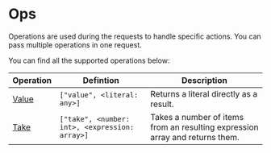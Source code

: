 # Ops

Operations are used during the requests to handle specific actions. You can pass multiple
operations in one request.

You can find all the supported operations below:


| Operation  | Defintion  | Description  |
|------------|------------|--------------|
| [Value](value.md)  | `["value", <literal: any>]`  |  Returns a literal directly as a result.  |
| [Take](take.md)  | `["take", <number: int>, <expression: array>]`  |  Takes a number of items from an resulting expression array and returns them.  |
